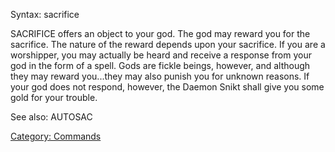 Syntax: sacrifice <object>

SACRIFICE offers an object to your god. The god may reward you for the
sacrifice. The nature of the reward depends upon your sacrifice. If you
are a worshipper, you may actually be heard and receive a response from
your god in the form of a spell. Gods are fickle beings, however, and
although they may reward you...they may also punish you for unknown
reasons. If your god does not respond, however, the Daemon Snikt shall
give you some gold for your trouble.

See also: AUTOSAC

[Category: Commands](Category:_Commands "wikilink")
